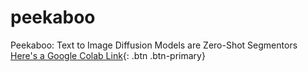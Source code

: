# peekaboo
Peekaboo: Text to Image Diffusion Models are Zero-Shot Segmentors
[Here's a Google Colab Link](https://colab.research.google.com/drive/19WNMthnIzLODKZtRNY0zm0Dbb2WyXq6b?usp=sharing){: .btn .btn-primary}
